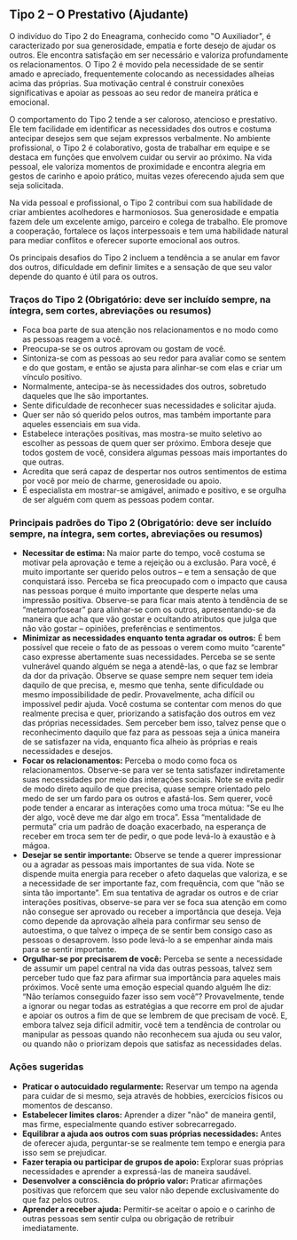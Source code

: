 
## Tipo 2 – O Prestativo (Ajudante)

O indivíduo do Tipo 2 do Eneagrama, conhecido como "O Auxiliador", é caracterizado por sua generosidade, empatia e forte desejo de ajudar os outros. Ele encontra satisfação em ser necessário e valoriza profundamente os relacionamentos. O Tipo 2 é movido pela necessidade de se sentir amado e apreciado, frequentemente colocando as necessidades alheias acima das próprias. Sua motivação central é construir conexões significativas e apoiar as pessoas ao seu redor de maneira prática e emocional.

O comportamento do Tipo 2 tende a ser caloroso, atencioso e prestativo. Ele tem facilidade em identificar as necessidades dos outros e costuma antecipar desejos sem que sejam expressos verbalmente. No ambiente profissional, o Tipo 2 é colaborativo, gosta de trabalhar em equipe e se destaca em funções que envolvem cuidar ou servir ao próximo. Na vida pessoal, ele valoriza momentos de proximidade e encontra alegria em gestos de carinho e apoio prático, muitas vezes oferecendo ajuda sem que seja solicitada.

Na vida pessoal e profissional, o Tipo 2 contribui com sua habilidade de criar ambientes acolhedores e harmoniosos. Sua generosidade e empatia fazem dele um excelente amigo, parceiro e colega de trabalho. Ele promove a cooperação, fortalece os laços interpessoais e tem uma habilidade natural para mediar conflitos e oferecer suporte emocional aos outros.

Os principais desafios do Tipo 2 incluem a tendência a se anular em favor dos outros, dificuldade em definir limites e a sensação de que seu valor depende do quanto é útil para os outros.


### Traços do Tipo 2 (Obrigatório: deve ser incluído sempre, na íntegra, sem cortes, abreviações ou resumos)

- Foca boa parte de sua atenção nos relacionamentos e no modo como as pessoas reagem a você.
- Preocupa-se se os outros aprovam ou gostam de você.
- Sintoniza-se com as pessoas ao seu redor para avaliar como se sentem e do que gostam, e então se ajusta para alinhar-se com elas e criar um vínculo positivo.
- Normalmente, antecipa-se às necessidades dos outros, sobretudo daqueles que lhe são importantes.
- Sente dificuldade de reconhecer suas necessidades e solicitar ajuda.
- Quer ser não só querido pelos outros, mas também importante para aqueles essenciais em sua vida.
- Estabelece interações positivas, mas mostra-se muito seletivo ao escolher as pessoas de quem quer ser próximo. Embora deseje que todos gostem de você, considera algumas pessoas mais importantes do que outras.
- Acredita que será capaz de despertar nos outros sentimentos de estima por você por meio de charme, generosidade ou apoio.
- É especialista em mostrar-se amigável, animado e positivo, e se orgulha de ser alguém com quem as pessoas podem contar.


### Principais padrões do Tipo 2 (Obrigatório: deve ser incluído sempre, na íntegra, sem cortes, abreviações ou resumos)

- **Necessitar de estima:** Na maior parte do tempo, você costuma se motivar pela aprovação e teme a rejeição ou a exclusão. Para você, é muito importante ser querido pelos outros – e tem a sensação de que conquistará isso. Perceba se fica preocupado com o impacto que causa nas pessoas porque é muito importante que desperte nelas uma impressão positiva. Observe-se para ficar mais atento à tendência de se “metamorfosear” para alinhar-se com os outros, apresentando-se da maneira que acha que vão gostar e ocultando atributos que julga que não vão gostar – opiniões, preferências e sentimentos.
- **Minimizar as necessidades enquanto tenta agradar os outros:** É bem possível que receie o fato de as pessoas o verem como muito “carente” caso expresse abertamente suas necessidades. Perceba se se sente vulnerável quando alguém se nega a atendê-las, o que faz se lembrar da dor da privação. Observe se quase sempre nem sequer tem ideia daquilo de que precisa, e, mesmo que tenha, sente dificuldade ou mesmo impossibilidade de pedir. Provavelmente, acha difícil ou impossível pedir ajuda. Você costuma se contentar com menos do que realmente precisa e quer, priorizando a satisfação dos outros em vez das próprias necessidades. Sem perceber bem isso, talvez pense que o reconhecimento daquilo que faz para as pessoas seja a única maneira de se satisfazer na vida, enquanto fica alheio às próprias e reais necessidades e desejos.
- **Focar os relacionamentos:** Perceba o modo como foca os relacionamentos. Observe-se para ver se tenta satisfazer indiretamente suas necessidades por meio das interações sociais. Note se evita pedir de modo direto aquilo de que precisa, quase sempre orientado pelo medo de ser um fardo para os outros e afastá-los. Sem querer, você pode tender a encarar as interações como uma troca mútua: “Se eu lhe der algo, você deve me dar algo em troca”. Essa “mentalidade de permuta” cria um padrão de doação exacerbado, na esperança de receber em troca sem ter de pedir, o que pode levá-lo à exaustão e à mágoa.
- **Desejar se sentir importante:** Observe se tende a querer impressionar ou a agradar as pessoas mais importantes de sua vida. Note se dispende muita energia para receber o afeto daquelas que valoriza, e se a necessidade de ser importante faz, com frequência, com que “não se sinta tão importante”. Em sua tentativa de agradar os outros e de criar interações positivas, observe-se para ver se foca sua atenção em como não consegue ser aprovado ou receber a importância que deseja. Veja como depende da aprovação alheia para confirmar seu senso de autoestima, o que talvez o impeça de se sentir bem consigo caso as pessoas o desaprovem. Isso pode levá-lo a se empenhar ainda mais para se sentir importante.
- **Orgulhar-se por precisarem de você:** Perceba se sente a necessidade de assumir um papel central na vida das outras pessoas, talvez sem perceber tudo que faz para afirmar sua importância para aqueles mais próximos. Você sente uma emoção especial quando alguém lhe diz: “Não teríamos conseguido fazer isso sem você”? Provavelmente, tende a ignorar ou negar todas as estratégias a que recorre em prol de ajudar e apoiar os outros a fim de que se lembrem de que precisam de você. E, embora talvez seja difícil admitir, você tem a tendência de controlar ou manipular as pessoas quando não reconhecem sua ajuda ou seu valor, ou quando não o priorizam depois que satisfaz as necessidades delas.


### Ações sugeridas

- **Praticar o autocuidado regularmente:** Reservar um tempo na agenda para cuidar de si mesmo, seja através de hobbies, exercícios físicos ou momentos de descanso.
- **Estabelecer limites claros:** Aprender a dizer "não" de maneira gentil, mas firme, especialmente quando estiver sobrecarregado.
- **Equilibrar a ajuda aos outros com suas próprias necessidades:** Antes de oferecer ajuda, perguntar-se se realmente tem tempo e energia para isso sem se prejudicar.
- **Fazer terapia ou participar de grupos de apoio:** Explorar suas próprias necessidades e aprender a expressá-las de maneira saudável.
- **Desenvolver a consciência do próprio valor:** Praticar afirmações positivas que reforcem que seu valor não depende exclusivamente do que faz pelos outros.
- **Aprender a receber ajuda:** Permitir-se aceitar o apoio e o carinho de outras pessoas sem sentir culpa ou obrigação de retribuir imediatamente.
